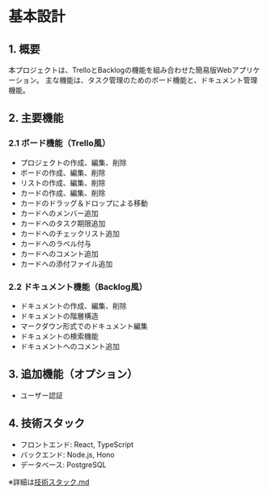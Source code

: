 # 基本設計

## 1. 概要
本プロジェクトは、TrelloとBacklogの機能を組み合わせた簡易版Webアプリケーション。
主な機能は、タスク管理のためのボード機能と、ドキュメント管理機能。

## 2. 主要機能

### 2.1 ボード機能（Trello風）
- プロジェクトの作成、編集、削除
- ボードの作成、編集、削除
- リストの作成、編集、削除
- カードの作成、編集、削除
- カードのドラッグ＆ドロップによる移動
- カードへのメンバー追加
- カードへのタスク期限追加
- カードへのチェックリスト追加
- カードへのラベル付与
- カードへのコメント追加
- カードへの添付ファイル追加

### 2.2 ドキュメント機能（Backlog風）
- ドキュメントの作成、編集、削除
- ドキュメントの階層構造
- マークダウン形式でのドキュメント編集
- ドキュメントの検索機能
- ドキュメントへのコメント追加

## 3. 追加機能（オプション）
- ユーザー認証

## 4. 技術スタック
- フロントエンド: React, TypeScript
- バックエンド: Node.js, Hono
- データベース: PostgreSQL

※詳細は[技術スタック.md](../setup/技術スタック.md)